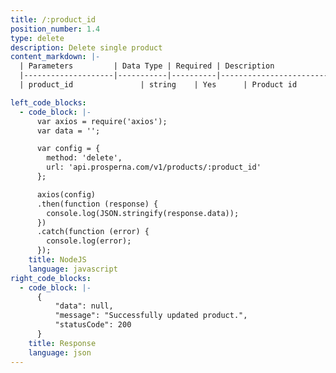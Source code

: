 ```yaml
---
title: /:product_id
position_number: 1.4
type: delete
description: Delete single product
content_markdown: |-
  | Parameters         | Data Type | Required | Description                        |
  |--------------------|-----------|----------|------------------------------------|
  | product_id               | string    | Yes      | Product id                |

left_code_blocks:
  - code_block: |-
      var axios = require('axios');
      var data = '';

      var config = {
        method: 'delete',
        url: 'api.prosperna.com/v1/products/:product_id'
      };

      axios(config)
      .then(function (response) {
        console.log(JSON.stringify(response.data));
      })
      .catch(function (error) {
        console.log(error);
      });
    title: NodeJS
    language: javascript
right_code_blocks:
  - code_block: |-
      {
          "data": null,
          "message": "Successfully updated product.",
          "statusCode": 200
      }
    title: Response
    language: json
---
```

